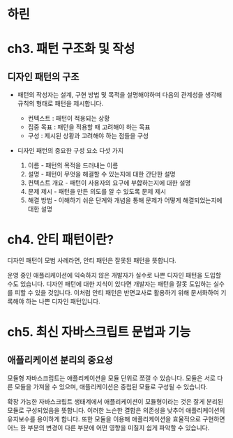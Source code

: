 # 하린

# ch3. 패턴 구조화 및 작성

## 디자인 패턴의 구조

- 패턴의 작성자는 설계, 구현 방법 및 목적을 설명해야하며 다음의 관계성을 생각해 규칙의 형태로 패턴을 제시합니다.

  - 컨텍스트 : 패턴이 적용되는 상황
  - 집중 목표 : 패턴을 적용할 때 고려해야 하는 목표
  - 구성 : 제시된 상황과 고려해야 하는 점들을 구성

- 디자인 패턴의 중요한 구성 요소 다섯 가지
  1. 이름 - 패턴의 목적을 드러내는 이름
  2. 설명 - 패턴이 무엇을 해결할 수 있는지에 대한 간단한 설명
  3. 컨텍스트 개요 - 패턴이 사용자의 요구에 부합하는지에 대한 설명
  4. 문제 제시 - 패턴을 만든 의도를 알 수 있도록 문제 제시
  5. 해결 방법 - 이해하기 쉬운 단계와 개념을 통해 문제가 어떻게 해결되었는지에 대한 설명

# ch4. 안티 패턴이란?

디자인 패턴이 모범 사례라면, 안티 패턴은 잘못된 패턴을 뜻합니다.

운영 중인 애플리케이션에 익숙하지 않은 개발자가 실수로 나쁜 디자인 패턴을 도입할 수도 있습니다.
디자인 패턴에 대한 지식이 있다면 개발자는 패턴을 잘못 도입하는 실수를 피할 수 있을 것입니다.
이처럼 안티 패턴은 반면교사로 활용하기 위해 문서화하여 기록해야 하는 나쁜 디자인 패턴입니다.

# ch5. 최신 자바스크립트 문법과 기능

## 애플리케이션 분리의 중요성

모듈형 자바스크립트는 애플리케이션을 모듈 단위로 쪼갤 수 있습니다.
모듈은 서로 다른 모듈을 가져올 수 있으며, 애플리케이션은 중첩된 모듈로 구성될 수 있습니다.

확장 가능한 자바스크립트 생태계에서 애플리케이션이 모듈형이라는 것은 잘게 분리된 모듈로 구성되었음을 뜻합니다.
이러한 느슨한 결합은 의존성을 낮추어 애플리케이션의 유지보수를 용이하게 합니다.
또한 모듈을 이용해 애플리케이션을 효율적으로 구현하면 어느 한 부분의 변경이 다른 부분에 어떤 영향을 미칠지 쉽게 파악할 수 있습니다.
